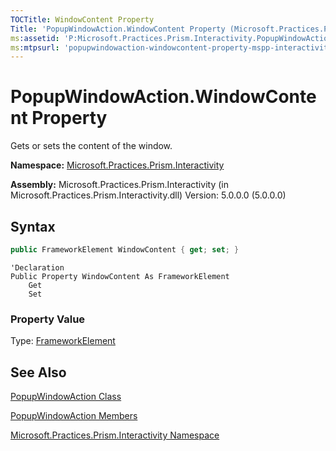 ```yaml
---
TOCTitle: WindowContent Property
Title: 'PopupWindowAction.WindowContent Property (Microsoft.Practices.Prism.Interactivity)'
ms:assetid: 'P:Microsoft.Practices.Prism.Interactivity.PopupWindowAction.WindowContent'
ms:mtpsurl: 'popupwindowaction-windowcontent-property-mspp-interactivity.md'
---
```


# PopupWindowAction.WindowContent Property 

Gets or sets the content of the window.

**Namespace:** [Microsoft.Practices.Prism.Interactivity](https://msdn.microsoft.com/en-us/library/microsoft.practices.prism.interactivity(v=pandp.50))

**Assembly:** Microsoft.Practices.Prism.Interactivity (in Microsoft.Practices.Prism.Interactivity.dll) Version: 5.0.0.0 (5.0.0.0)

## Syntax

```C#
public FrameworkElement WindowContent { get; set; }
```
```VB
'Declaration
Public Property WindowContent As FrameworkElement
	Get
	Set
```

### Property Value

Type: [FrameworkElement](http://msdn.microsoft.com/en-us/library/ms602714)

## See Also

[PopupWindowAction Class](https://msdn.microsoft.com/en-us/library/microsoft.practices.prism.interactivity.popupwindowaction(v=pandp.50))

[PopupWindowAction Members](https://msdn.microsoft.com/en-us/library/microsoft.practices.prism.interactivity.popupwindowaction_members(v=pandp.50))

[Microsoft.Practices.Prism.Interactivity Namespace](https://msdn.microsoft.com/en-us/library/microsoft.practices.prism.interactivity(v=pandp.50))
